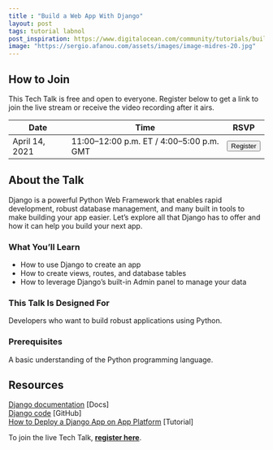 ```yaml
---
title : "Build a Web App With Django"
layout: post
tags: tutorial labnol
post_inspiration: https://www.digitalocean.com/community/tutorials/build-a-web-app-with-django
image: "https://sergio.afanou.com/assets/images/image-midres-20.jpg"
---
```


<h2 id="how-to-join">How to Join</h2>

<p>This Tech Talk is free and open to everyone. Register below to get a link to join the live stream or receive the video recording after it airs.</p>

<table><thead>
<tr>
<th>Date</th>
<th>Time</th>
<th>RSVP</th>
</tr>
</thead><tbody>
<tr>
<td>April 14, 2021</td>
<td>11:00–12:00 p.m. ET / 4:00–5:00 p.m. GMT</td>
<td><button data-js="rsvp-button" data-form_id="1148" class="button blue-button large-button margin-top-medium hidden" data-toggle="dialog" data-target="#dialog_1148">  Register</button></td>
</tr>
</tbody></table>

<h2 id="about-the-talk">About the Talk</h2>

<p>Django is a powerful Python Web Framework that enables rapid development, robust database management, and many built in tools to make building your app easier. Let&rsquo;s explore all that Django has to offer and how it can help you build your next app.</p>

<h3 id="what-you-39-ll-learn">What You&rsquo;ll Learn</h3>

<ul>
<li>How to use Django to create an app</li>
<li>How to create views, routes, and database tables</li>
<li>How to leverage Django&rsquo;s built-in Admin panel to manage your data</li>
</ul>

<h3 id="this-talk-is-designed-for">This Talk Is Designed For</h3>

<p>Developers who want to build robust applications using Python.</p>

<h3 id="prerequisites">Prerequisites</h3>

<p>A basic understanding of the Python programming language.</p>

<h2 id="resources">Resources</h2>

<p><a href="https://docs.djangoproject.com/en/3.1/">Django documentation</a> [Docs]<br>
<a href="https://github.com/django/django">Django code</a> [GitHub]<br>
<a href="https://www.digitalocean.com/community/tutorials/how-to-deploy-django-to-app-platform">How to Deploy a Django App on App Platform</a> [Tutorial]</p>

<p><span class='note'>To join the live Tech Talk, <strong><a href="#how-to-join">register here</a></strong>.<br></span></p>
